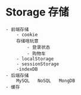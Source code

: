 # Storage 存储
    - 前端存储
        - cookie
        存储啥玩意  
            - 登录状态
            - 购物车    
        - localStorage
        - sessionStorage
        -indexDB
    - 后端存储
        MySQL   NoSQL   MongDB
    - 缓存

